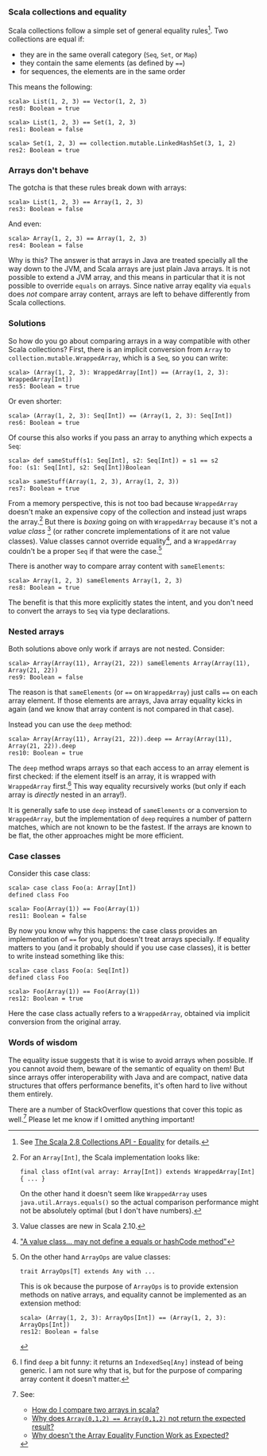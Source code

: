 ### Scala collections and equality

Scala collections follow a simple set of general equality rules[^1]. Two collections are equal if:

- they are in the same overall category (`Seq`, `Set`, or `Map`)
- they contain the same elements (as defined by `==`)
- for sequences, the elements are in the same order

This means the following:

    scala> List(1, 2, 3) == Vector(1, 2, 3)
    res0: Boolean = true

    scala> List(1, 2, 3) == Set(1, 2, 3)
    res1: Boolean = false

    scala> Set(1, 2, 3) == collection.mutable.LinkedHashSet(3, 1, 2)
    res2: Boolean = true

### Arrays don't behave

The gotcha is that these rules break down with arrays:

    scala> List(1, 2, 3) == Array(1, 2, 3)
    res3: Boolean = false

And even:

    scala> Array(1, 2, 3) == Array(1, 2, 3)
    res4: Boolean = false

Why is this? The answer is that arrays in Java are treated specially all the way down to the JVM, and Scala arrays are just plain Java arrays. It is not possible to extend a JVM array, and this means in particular that it is not possible to override `equals` on arrays. Since native array eqality via `equals` does *not* compare array content, arrays are left to behave differently from Scala collections.

### Solutions

So how do you go about comparing arrays in a way compatible with other Scala collections? First, there is an implicit conversion from `Array` to `collection.mutable.WrappedArray`, which is a `Seq`, so you can write:

    scala> (Array(1, 2, 3): WrappedArray[Int]) == (Array(1, 2, 3): WrappedArray[Int])
    res5: Boolean = true

Or even shorter:

    scala> (Array(1, 2, 3): Seq[Int]) == (Array(1, 2, 3): Seq[Int])
    res6: Boolean = true

Of course this also works if you pass an array to anything which expects a `Seq`:

    scala> def sameStuff(s1: Seq[Int], s2: Seq[Int]) = s1 == s2
    foo: (s1: Seq[Int], s2: Seq[Int])Boolean

    scala> sameStuff(Array(1, 2, 3), Array(1, 2, 3))
    res7: Boolean = true

From a memory perspective, this is not too bad because `WrappedArray` doesn't make an expensive copy of the collection and instead just wraps the array.[^2] But there is *boxing* going on with `WrappedArray` because it's not  a *value class* [^6] (or rather concrete implementations of it are not value classes). Value classes cannot override equality[^5], and a `WrappedArray` couldn't be a proper `Seq` if that were the case.[^4]

There is another way to compare array content with `sameElements`:

    scala> Array(1, 2, 3) sameElements Array(1, 2, 3)
    res8: Boolean = true

The benefit is that this more explicitly states the intent, and you don't need to convert the arrays to `Seq` via type declarations.

### Nested arrays

Both solutions above only work if arrays are not nested. Consider:

    scala> Array(Array(11), Array(21, 22)) sameElements Array(Array(11), Array(21, 22))
    res9: Boolean = false

The reason is that `sameElements` (or `==` on `WrappedArray`) just calls `==` on each array element. If those elements are arrays, Java array equality kicks in again (and we know that array content is not compared in that case).

Instead you can use the `deep` method:

    scala> Array(Array(11), Array(21, 22)).deep == Array(Array(11), Array(21, 22)).deep
    res10: Boolean = true

The `deep` method wraps arrays so that each access to an array element is first checked: if the element itself is an array, it is wrapped with `WrappedArray` first.[^7] This way equality recursively works (but only if each array is *directly* nested in an array!).

It is generally safe to use `deep` instead of `sameElements` or a conversion to `WrappedArray`, but the implementation of `deep` requires a number of pattern matches, which are not known to be the fastest. If the arrays are known to be flat, the other approaches might be more efficient.

### Case classes

Consider this case class:

    scala> case class Foo(a: Array[Int])
    defined class Foo

    scala> Foo(Array(1)) == Foo(Array(1))
    res11: Boolean = false

By now you know why this happens: the case class provides an implementation of `==` for you, but doesn't treat arrays specially. If equality matters to you (and it probably should if you use case classes), it is better to write instead something like this:

    scala> case class Foo(a: Seq[Int])
    defined class Foo

    scala> Foo(Array(1)) == Foo(Array(1))
    res12: Boolean = true

Here the case class actually refers to a `WrappedArray`, obtained via implicit conversion from the original array.

### Words of wisdom

The equality issue suggests that it is wise to avoid arrays when possible. If you cannot avoid them, beware of the semantic of equality on them! But since arrays offer interoperability with Java and are compact, native data structures that offers performance benefits, it's often hard to live without them entirely.

There are a number of StackOverflow questions that cover this topic as well.[^3] Please let me know if I omitted anything important!

[^1]: See [The Scala 2.8 Collections API - Equality](http://www.scala-lang.org/docu/files/collections-api/collections_0.html) for details.

[^2]: For an `Array[Int]`, the Scala implementation looks like:

        final class ofInt(val array: Array[Int]) extends WrappedArray[Int] { ... }

    On the other hand it doesn't seem like `WrappedArray` uses `java.util.Arrays.equals()` so the actual comparison performance might not be absolutely optimal (but I don't have numbers).

[^4]: On the other hand `ArrayOps` are value classes:

        trait ArrayOps[T] extends Any with ...

    This is ok because the purpose of `ArrayOps` is to provide extension methods on native arrays, and equality cannot be implemented as an extension method:

        scala> (Array(1, 2, 3): ArrayOps[Int]) == (Array(1, 2, 3): ArrayOps[Int])
        res12: Boolean = false

[^5]: ["A value class… may not define a equals or hashCode method"](http://docs.scala-lang.org/overviews/core/value-classes.html)

[^6]: Value classes are new in Scala 2.10.

[^7]: I find `deep` a bit funny: it returns an `IndexedSeq[Any]` instead of being generic. I am not sure why that is, but for the purpose of comparing array content it doesn't matter.

[^3]: See:

    - [How do I compare two arrays in scala?](http://stackoverflow.com/questions/5393243/how-do-i-compare-two-arrays-in-scala)
    - [Why does `Array(0,1,2) == Array(0,1,2)` not return the expected result?](http://stackoverflow.com/questions/2481149/why-does-array0-1-2-array0-1-2-not-return-the-expected-result)
    - [Why doesn't the Array Equality Function Work as Expected?](http://stackoverflow.com/questions/3737711/why-doesnt-the-array-equality-function-work-as-expected)

